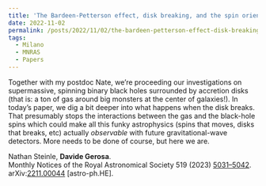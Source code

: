 ```yaml
---
title: 'The Bardeen-Petterson effect, disk breaking, and the spin orientations of supermassive black-hole binaries'
date: 2022-11-02
permalink: /posts/2022/11/02/the-bardeen-petterson-effect-disk-breaking-and-the-spin-orientations-of-supermassive-black-hole-binaries
tags:
  - Milano
  - MNRAS
  - Papers
---
```


Together with my postdoc Nate, we’re proceeding our investigations on supermassive, spinning binary black holes surrounded by accretion disks (that is: a ton of gas around big monsters at the center of galaxies!). In today’s paper, we dig a bit deeper into what happens when the disk breaks. That presumably stops the interactions between the gas and the black-hole spins which could make all this funky astrophysics (spins that moves, disks that breaks, etc) actually _observable_ with future gravitational-wave detectors. More needs to be done of course, but here we are.

Nathan Steinle, **Davide Gerosa**.  
Monthly Notices of the Royal Astronomical Society 519 (2023) [5031–5042](<https://doi.org/10.1093/mnras/stac3821>).  
arXiv:[](<https://arxiv.org/abs/2204.00026>)[](<https://arxiv.org/abs/2204.03423>)[2211.00044](<https://arxiv.org/abs/2211.00044>) [astro-ph.HE].

